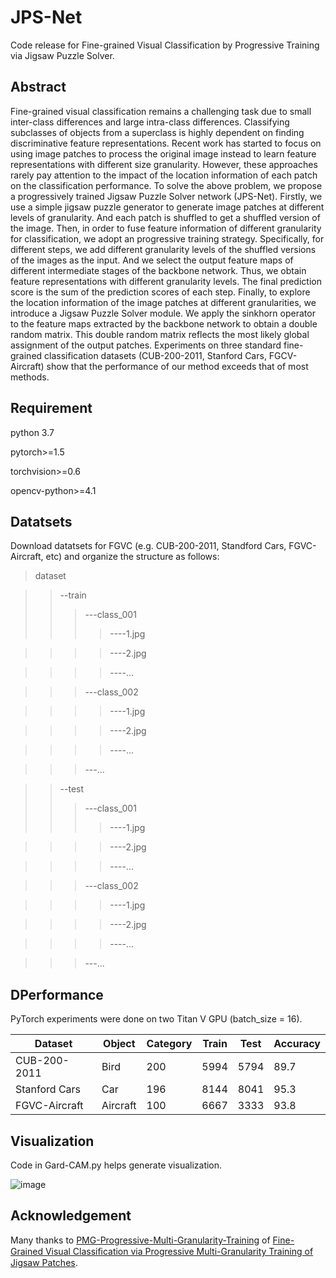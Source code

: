 # JPS-Net

Code release for Fine-grained Visual Classification by Progressive Training via Jigsaw Puzzle Solver.

## Abstract
Fine-grained visual classification remains a challenging task due to small inter-class differences and large intra-class differences. Classifying subclasses of objects from a superclass is highly dependent on finding discriminative feature representations. Recent work has started to focus on using image patches to process the original image instead to learn feature representations with different size granularity. However, these approaches rarely pay attention to the impact of the location information of each patch on the classification performance. To solve the above problem, we propose a progressively trained Jigsaw Puzzle Solver network (JPS-Net). Firstly, we use a simple jigsaw puzzle generator to generate image patches at different levels of granularity. And each patch is shuffled to get a shuffled version of the image. Then, in order to fuse feature information of different granularity for classification, we adopt an progressive training strategy. Specifically, for different steps, we add different granularity levels of the shuffled versions of the images as the input. And we select the output feature maps of different intermediate stages of the backbone network. Thus, we obtain feature representations with different granularity levels. The final prediction score is the sum of the prediction scores of each step. Finally, to explore the location information of the image patches at different granularities, we introduce a Jigsaw Puzzle Solver module. We apply the sinkhorn operator to the feature maps extracted by the backbone network to obtain a double random matrix. This double random matrix reflects the most likely global assignment of the output patches. Experiments on three standard fine-grained classification datasets (CUB-200-2011, Stanford Cars, FGCV-Aircraft) show that the performance of our method exceeds that of most methods.

## Requirement
python 3.7

pytorch>=1.5

torchvision>=0.6

opencv-python>=4.1

## Datatsets

Download datatsets for FGVC (e.g. CUB-200-2011, Standford Cars, FGVC-Aircraft, etc) and organize the structure as follows:

>dataset

>>--train
>>>---class_001
>>>>----1.jpg

>>>>----2.jpg

>>>>----...

>>>---class_002

>>>>----1.jpg

>>>>----2.jpg

>>>>----...

>>>---...

>>--test
>>>---class_001
>>>>----1.jpg

>>>>----2.jpg

>>>>----...

>>>---class_002

>>>>----1.jpg

>>>>----2.jpg

>>>>----...

>>>---...


## DPerformance 
PyTorch experiments were done on two Titan V GPU (batch_size = 16).

Dataset  |  Object  |  Category  |  Train  |  Test  |  Accuracy  
------  |  ------  |  --------|  ---------|  ------|  ------ 
CUB-200-2011  |  Bird  |  200  |  5994  |  5794  |  89.7  
Stanford Cars  |  Car  |  196  |  8144  |  8041  |  95.3  
FGVC-Aircraft  |  Aircraft  |  100  |  6667 |  3333  |  93.8 

## Visualization

Code in Gard-CAM.py helps generate visualization.

![image](https://github.com/Zhao-fan/JPS-Net/blob/main/images/vis.png)

## Acknowledgement

Many thanks to [PMG-Progressive-Multi-Granularity-Training](https://github.com/PRIS-CV/PMG-Progressive-Multi-Granularity-Training) of [Fine-Grained Visual Classiﬁcation via Progressive Multi-Granularity Training of Jigsaw Patches](https://arxiv.org/abs/2003.03836).

